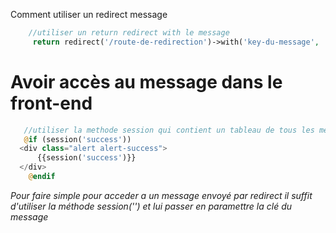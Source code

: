 
Comment utiliser un redirect message

```php
    //utiliser un return redirect with le message
     return redirect('/route-de-redirection')->with('key-du-message', 'le message');
```

# Avoir accès au message dans le front-end

```php
   //utiliser la methode session qui contient un tableau de tous les messages envoyés par (with) après un redirect
   @if (session('success'))
  <div class="alert alert-success">
      {{session('success')}}
  </div>
    @endif
```
*Pour faire simple pour acceder a un message envoyé par redirect il suffit d'utiliser la méthode session('') et lui passer en paramettre la clé du message*
